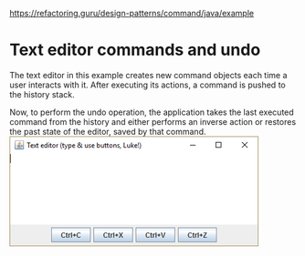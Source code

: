 https://refactoring.guru/design-patterns/command/java/example

# Text editor commands and undo
The text editor in this example creates new command objects each time a user interacts with it. After executing its actions, a command is pushed to the history stack.

Now, to perform the undo operation, the application takes the last executed command from the history and either performs an inverse action or restores the past state of the editor, saved by that command.
![alt text](image.png)